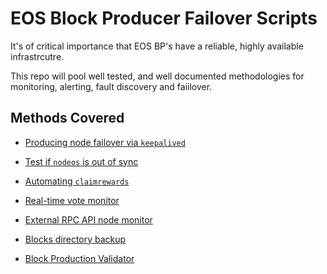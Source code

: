 # EOS Block Producer Failover Scripts

It's of critical importance that EOS BP's have a reliable, highly available infrastrcutre.

This repo will pool well tested, and well documented methodologies for monitoring, alerting, fault discovery and faiilover.

## Methods Covered

- [Producing node failover via `keepalived`](/producing-node-failover)

- [Test if `nodeos` is out of sync](/rpc-api-health-check)

- [Automating `claimrewards`](/claim-rewards)

- [Real-time vote monitor](/vote-monitor)

- [External RPC API node monitor](/external-rpc-api-monitor)

- [Blocks directory backup](/blocks-backup)

- [Block Production Validator](/producer-validator)